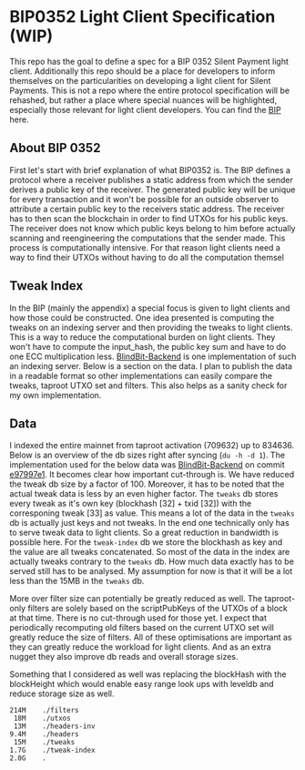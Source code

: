 # BIP0352 Light Client Specification (WIP)
This repo has the goal to define a spec for a BIP 0352 Silent Payment light client. 
Additionally this repo should be a place for developers to inform themselves on the particularities on developing a light client for Silent Payments. This is not a repo where the entire protocol specification will be rehashed, but rather a place where special nuances will be highlighted, especially those relevant for light client developers. You can find the [BIP](https://github.com/josibake/bips/blob/silent-payments-bip/bip-0352.mediawiki) here.

## About BIP 0352
First let's start with brief explanation of what BIP0352 is. The BIP defines a protocol where a receiver publishes a static address from which the sender derives a public key of the receiver. The generated public key will be unique for every transaction and it won't be possible for an outside observer to attribute a certain public key to the receivers static address. The receiver has to then scan the blockchain in order to find UTXOs for his public keys. The receiver does not know which public keys belong to him before actually scanning and reengineering the computations that the sender made. This process is computationally intensive. For that reason light clients need a way to find their UTXOs without having to do all the computation themsel

## Tweak Index
In the BIP (mainly the appendix) a special focus is given to light clients and how those could be constructed. One idea presented is computing the tweaks on an indexing server and then providing the tweaks to light clients. This is a way to reduce the computational burden on light clients. They won't have to compute the input_hash, the public key sum and have to do one ECC multiplication less. [BlindBit-Backend](https://github.com/setavenger/BlindBit-Backend/) is one implementation of such an indexing server. Below is a section on the data. I plan to publish the data in a readable format so other implementations can easily compare the tweaks, taproot UTXO set and filters. This also helps as a sanity check for my own implementation.


## Data
I indexed the entire mainnet from taproot activation (709632) up to 834636. Below is an overview of the db sizes right after syncing (`du -h -d 1`). The implementation used for the below data was [BlindBit-Backend](https://github.com/setavenger/BlindBit-Backend/) on commit [e97997e1](https://github.com/setavenger/BlindBit-Backend/commit/e97997e15df0b419b9a3d0fe2324953a751b7633). It becomes clear how important cut-through is. We have reduced the tweak db size by a factor of 100. Moreover, it has to be noted that the actual tweak data is less by an even higher factor. The `tweaks` db stores every tweak as it's own key (blockhash [32] + txid [32]) with the corresponing tweak [33] as value. This means a lot of the data in the `tweaks` db is actually just keys and not tweaks. In the end one technically only has to serve tweak data to light clients. So a great reduction in bandwidth is possible here. For the `tweak-index` db we store the blockhash as key and the value are all tweaks concatenated. So most of the data in the index are actually tweaks contrary to the `tweaks` db. How much data exactly has to be served still has to be analysed. My assumption for now is that it will be a lot less than the 15MB in the `tweaks` db.

More over filter size can potentially be greatly reduced as well. The taproot-only filters are solely based on the scriptPubKeys of the UTXOs of a block at that time. There is no cut-through used for those yet. I expect that periodically recomputing old filters based on the current UTXO set will greatly reduce the size of filters. All of these  optimisations are important as they can greatly reduce the workload for light clients. And as an extra nugget they also improve db reads and overall storage sizes.

Something that I considered as well was replacing the blockHash with the blockHeight which would enable easy range look ups with leveldb and reduce storage size as well. 


```plaintext
214M	./filters
 18M	./utxos
 13M	./headers-inv
9.4M	./headers
 15M	./tweaks
1.7G	./tweak-index
2.0G	.
```
